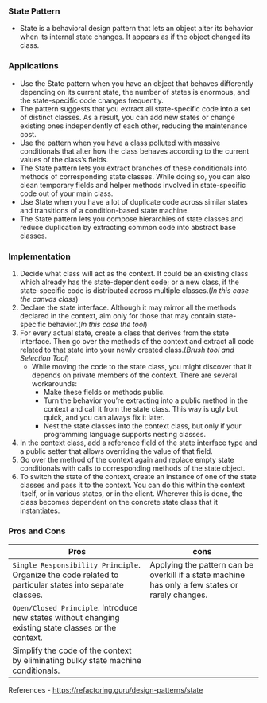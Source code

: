 ### State Pattern
* State is a behavioral design pattern that lets an object alter its behavior when its internal state changes. 
It appears as if the object changed its class.

### Applications
* Use the State pattern when you have an object that behaves differently depending on its current state, the number of states is enormous, and the state-specific code changes frequently.
* The pattern suggests that you extract all state-specific code into a set of distinct classes. As a result, you can add new states or change existing ones independently of each other, reducing the maintenance cost.
* Use the pattern when you have a class polluted with massive conditionals that alter how the class behaves according to the current values of the class’s fields.
* The State pattern lets you extract branches of these conditionals into methods of corresponding state classes. While doing so, you can also clean temporary fields and helper methods involved in state-specific code out of your main class.
* Use State when you have a lot of duplicate code across similar states and transitions of a condition-based state machine.
* The State pattern lets you compose hierarchies of state classes and reduce duplication by extracting common code into abstract base classes.

### Implementation
1. Decide what class will act as the context. It could be an existing class which already has the state-dependent code; or a new class, if the state-specific code is distributed across multiple classes.(_In this case the canvas class_)
2. Declare the state interface. Although it may mirror all the methods declared in the context, aim only for those that may contain state-specific behavior.(_In this case the tool_)
3. For every actual state, create a class that derives from the state interface. Then go over the methods of the context and extract all code related to that state into your newly created class.(_Brush tool and Selection Tool_)
    * While moving the code to the state class, you might discover that it depends on private members of the context. There are several workarounds:
      * Make these fields or methods public.
      * Turn the behavior you’re extracting into a public method in the context and call it from the state class. This way is ugly but quick, and you can always fix it later.
      * Nest the state classes into the context class, but only if your programming language supports nesting classes.
4. In the context class, add a reference field of the state interface type and a public setter that allows overriding the value of that field.
5. Go over the method of the context again and replace empty state conditionals with calls to corresponding methods of the state object.
6. To switch the state of the context, create an instance of one of the state classes and pass it to the context. You can do this within the context itself, or in various states, or in the client. Wherever this is done, the class becomes dependent on the concrete state class that it instantiates.
### Pros and Cons

|Pros       | cons                                                                                            |
|-----------|-------------------------------------------------------------------------------------------------|
|``Single Responsibility Principle``. Organize the code related to particular states into separate classes. | Applying the pattern can be overkill if a state machine has only a few states or rarely changes. |
|``Open/Closed Principle``. Introduce new states without changing existing state classes or the context.|                                                                                                 |
|Simplify the code of the context by eliminating bulky state machine conditionals.| |


References - https://refactoring.guru/design-patterns/state
